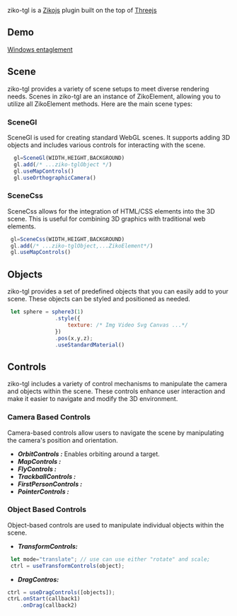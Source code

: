ziko-tgl is a [Zikojs](https://github.com/zakarialaoui10/ziko.js) plugin built on the top of [Threejs](https://threejs.org/)
## Demo  
 [Windows entaglement](https://www.linkedin.com/posts/zakaria-elalaoui-810ab41b8_javascript-zikojs-threejs-activity-7144023650394918913-gatB?utm_source=share&utm_medium=member_desktop)
## Scene
ziko-tgl provides a variety of scene setups to meet diverse rendering needs. Scenes in ziko-tgl are an instance of ZikoElement, allowing you to utilize all ZikoElement methods.
Here are the main scene types:
 ### SceneGl
 SceneGl is used for creating standard WebGL scenes. It supports adding 3D objects and includes various controls for interacting with the scene.
 ```js
   gl=SceneGl(WIDTH,HEIGHT,BACKGROUND)
   gl.add(/* ...ziko-tglObject */)
   gl.useMapControls() 
   gl.useOrthographicCamera() 
 ```
 ### SceneCss
 SceneCss allows for the integration of HTML/CSS elements into the 3D scene. This is useful for combining 3D graphics with traditional web elements.
  ```js
   gl=SceneCss(WIDTH,HEIGHT,BACKGROUND)
   gl.add(/* ...ziko-tglObject,...ZikoElement*/)
   gl.useMapControls()  
 ```
## Objects 
ziko-tgl provides a set of predefined objects that you can easily add to your scene. These objects can be styled and positioned as needed.
 ```js
  let sphere = sphere3(1)
                .style({
                    texture: /* Img Video Svg Canvas ...*/
                })
                .pos(x,y,z);
                .useStandardMaterial()
 ```
## Controls
ziko-tgl includes a variety of control mechanisms to manipulate the camera and objects within the scene. These controls enhance user interaction and make it easier to navigate and modify the 3D environment.
 ### Camera Based Controls
 Camera-based controls allow users to navigate the scene by manipulating the camera's position and orientation.
 - ***OrbitControls :*** Enables orbiting around a target.
 - ***MapControls :***
 - ***FlyControls :*** 
 - ***TrackballControls :*** 
 - ***FirstPersonControls :*** 
 - ***PointerControls :*** 
 ### Object Based Controls
 Object-based controls are used to manipulate individual objects within the scene.

 - ***TransformControls:*** 
 ```js
  let mode="translate"; // use can use either "rotate" and scale;
  ctrl = useTransformControls(object);
 ```
 - ***DragContros:***
  ```js
  ctrl = useDragControls([objects]);
  ctrL.onStart(callback1)
      .onDrag(callback2)
 ```

 
